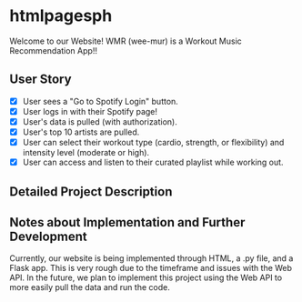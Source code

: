 # htmlpagesph
Welcome to our Website!
WMR (wee-mur) is a Workout Music Recommendation App!!

## User Story
- [x] User sees a "Go to Spotify Login" button.
- [x] User logs in with their Spotify page!
- [x] User's data is pulled (with authorization).
- [x] User's top 10 artists are pulled.
- [x] User can select their workout type (cardio, strength, or flexibility) and intensity level (moderate or high).
- [x] User can access and listen to their curated playlist while working out.

## Detailed Project Description



## Notes about Implementation and Further Development
Currently, our website is being implemented through HTML, a .py file, and a Flask app. This is very rough due to the timeframe and issues with the Web API. 
In the future, we plan to implement this project using the Web API to more easily pull the data and run the code.
